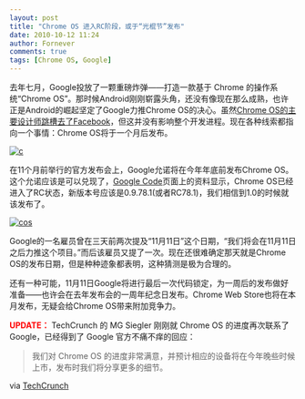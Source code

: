 ```yaml
---
layout: post
title: "Chrome OS 进入RC阶段，或于“光棍节”发布"
date: 2010-10-12 11:24
author: Fornever
comments: true
tags: [Chrome OS, Google]
---
```

去年七月，Google投放了一颗重磅炸弹——打造一款基于 Chrome 的操作系统“Chrome OS”。那时候Android刚刚崭露头角，还没有像现在那么成熟，也许正是Android的崛起坚定了Google力推Chrome OS的决心。虽然[Chrome OS的主要设计师跳槽去了Facebook](http://www.chromi.org/archives/5642)，但这并没有影响整个开发进程。现在各种线索都指向一个事情：Chrome OS将于一个月后发布。

<a href="http://img.chromi.org/2010/10/c.png">![](http://img.chromi.org/2010/10/c.png "c")</a>

在11个月前举行的官方发布会上，Google允诺将在今年年底前发布Chrome OS。这个允诺应该是可以兑现了，[Google Code](http://code.google.com/p/chromium-os/)页面上的资料显示，Chrome OS已经进入了RC状态，新版本号应该是0.9.78.1(或者RC78.1)，我们相信到1.0的时候就该发布了。

<a href="http://img.chromi.org/2010/10/cos.png">![](http://img.chromi.org/2010/10/cos-550x309.png "cos")</a>

Google的一名雇员曾在三天前两次提及“11月11日”这个日期，“我们将会在11月11日之后力推这个项目。”而后该雇员又提了一次。现在还很难确定那天就是Chrome OS的发布日期，但是种种迹象都表明，这种猜测是极为合理的。

还有一种可能，11月11日Google将进行最后一次代码锁定，为一周后的发布做好准备——也许会在去年发布会的一周年纪念日发布。Chrome Web Store也将在本月发布，无疑会给Chrome OS带来附加竞争力。

<span style="color: #ff0000;">**UPDATE：**</span> TechCrunch 的 MG Siegler 刚刚就 Chrome OS 的进度再次联系了 Google，已经得到了 Google 官方不痛不痒的回应：



>我们对 Chrome OS 的进度非常满意，并预计相应的设备将在今年晚些时候上市，发布时我们将分享更多的细节。



via [TechCrunch](http://techcrunch.com/2010/10/11/chrome-os-release/)
